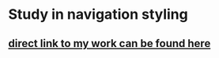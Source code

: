 # Study in navigation styling
## [direct link to my work can be found here](https://valerie-gtrz.github.io/starter-practice-navigation/)
